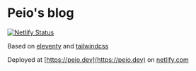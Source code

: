 # Peio's blog

[![Netlify Status](https://api.netlify.com/api/v1/badges/0e914f95-8c9e-45b0-9dc8-3aa4a6acfd93/deploy-status)](https://app.netlify.com/sites/clever-albattani-e47318/deploys)


Based on [eleventy](https://www.11ty.dev/) and [tailwindcss](https://tailwindcss.com)

Deployed at [https://peio.dev](https://peio.dev) on [netlify.com](netlify.com)
